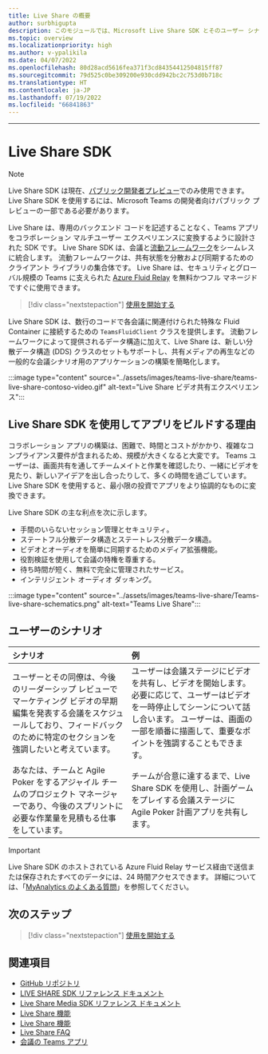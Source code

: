 ```yaml
---
title: Live Share の概要
author: surbhigupta
description: このモジュールでは、Microsoft Live Share SDK とそのユーザー シナリオについて説明します。
ms.topic: overview
ms.localizationpriority: high
ms.author: v-ypalikila
ms.date: 04/07/2022
ms.openlocfilehash: 80d28acd5616fea371f3cd84354412504815ff87
ms.sourcegitcommit: 79d525c0be309200e930cdd942bc2c753d0b718c
ms.translationtype: HT
ms.contentlocale: ja-JP
ms.lasthandoff: 07/19/2022
ms.locfileid: "66841863"
---
```

---

# <a name="live-share-sdk"></a>Live Share SDK

> [!Note]
> Live Share SDK は現在、[パブリック開発者プレビュー](../resources/dev-preview/developer-preview-intro.md)でのみ使用できます。 Live Share SDK を使用するには、Microsoft Teams の開発者向けパブリック プレビューの一部である必要があります。

Live Share は、専用のバックエンド コードを記述することなく、Teams アプリをコラボレーション マルチユーザー エクスペリエンスに変換するように設計された SDK です。 Live Share SDK は、会議と[流動フレームワーク](https://fluidframework.com/)をシームレスに統合します。 流動フレームワークは、共有状態を分散および同期するためのクライアント ライブラリの集合体です。 Live Share は、セキュリティとグローバル規模の Teams に支えられた [Azure Fluid Relay](/azure/azure-fluid-relay/) を無料かつフル マネージドですぐに使用できます。

> [!div class="nextstepaction"]
> [使用を開始する](teams-live-share-quick-start.md)

Live Share SDK は、数行のコードで各会議に関連付けられた特殊な Fluid Container に接続するための `TeamsFluidClient` クラスを提供します。 流動フレームワークによって提供されるデータ構造に加えて、Live Share は、新しい分散データ構造 (DDS) クラスのセットもサポートし、共有メディアの再生などの一般的な会議シナリオ用のアプリケーションの構築を簡略化します。

:::image type="content" source="../assets/images/teams-live-share/teams-live-share-contoso-video.gif" alt-text="Live Share ビデオ共有エクスペリエンス":::

## <a name="why-build-apps-using-the-live-share-sdk"></a>Live Share SDK を使用してアプリをビルドする理由

コラボレーション アプリの構築は、困難で、時間とコストがかかり、複雑なコンプライアンス要件が含まれるため、規模が大きくなると大変です。 Teams ユーザーは、画面共有を通してチームメイトと作業を確認したり、一緒にビデオを見たり、新しいアイデアを出し合ったりして、多くの時間を過ごしています。 Live Share SDK を使用すると、最小限の投資でアプリをより協調的なものに変換できます。

Live Share SDK の主な利点を次に示します。

* 手間のいらないセッション管理とセキュリティ。
* ステートフル分散データ構造とステートレス分散データ構造。
* ビデオとオーディオを簡単に同期するためのメディア拡張機能。
* 役割検証を使用して会議の特権を尊重する。
* 待ち時間が短く、無料で完全に管理されたサービス。
* インテリジェント オーディオ ダッキング。

:::image type="content" source="../assets/images/teams-live-share/Teams-live-share-schematics.png" alt-text="Teams Live Share":::

## <a name="user-scenarios"></a>ユーザーのシナリオ

|シナリオ|例|
| :------- | :--------------------- |
| ユーザーとその同僚は、今後のリーダーシップ レビューでマーケティング ビデオの早期編集を発表する会議をスケジュールしており、フィードバックのために特定のセクションを強調したいと考えています。 | ユーザーは会議ステージにビデオを共有し、ビデオを開始します。 必要に応じて、ユーザーはビデオを一時停止してシーンについて話し合います。 ユーザーは、画面の一部を順番に描画して、重要なポイントを強調することもできます。|
| あなたは、チームと Agile Poker をするアジャイル チームのプロジェクト マネージャーであり、今後のスプリントに必要な作業量を見積もる仕事をしています。| チームが合意に達するまで、Live Share SDK を使用し、計画ゲームをプレイする会議ステージに Agile Poker 計画アプリを共有します。|

> [!IMPORTANT]
> Live Share SDK のホストされている Azure Fluid Relay サービス経由で送信または保存されたすべてのデータには、24 時間アクセスできます。 詳細については、「[MyAnalytics のよくある質問](teams-live-share-faq.md)」を参照してください。

## <a name="next-step"></a>次のステップ

> [!div class="nextstepaction"]
> [使用を開始する](teams-live-share-quick-start.md)

## <a name="see-also"></a>関連項目

* [GitHub リポジトリ](https://github.com/microsoft/live-share-sdk)
* [LIVE SHARE SDK リファレンス ドキュメント](/javascript/api/@microsoft/live-share/)
* [Live Share Media SDK リファレンス ドキュメント](/javascript/api/@microsoft/live-share-media/)
* [Live Share 機能](teams-live-share-capabilities.md)
* [Live Share 機能](teams-live-share-media-capabilities.md)
* [Live Share FAQ](teams-live-share-faq.md)
* [会議の Teams アプリ](teams-apps-in-meetings.md)
